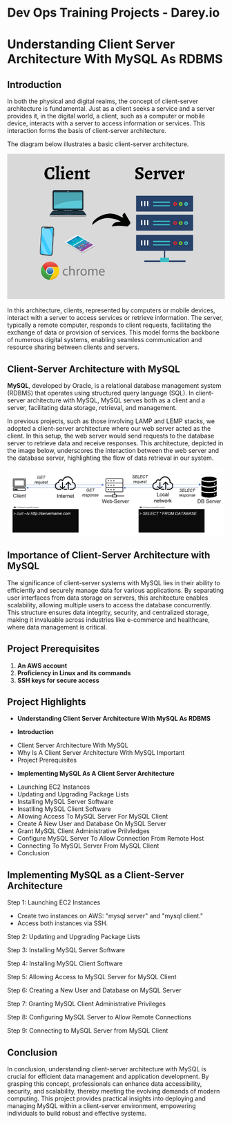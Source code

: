 # Dev Ops Training Projects - Darey.io  

# Understanding Client Server Architecture With MySQL As RDBMS

## Introduction

In both the physical and digital realms, the concept of client-server architecture is fundamental. Just as a client seeks a service and a server provides it, in the digital world, a client, such as a computer or mobile device, interacts with a server to access information or services. This interaction forms the basis of client-server architecture.

The diagram below illustrates a basic client-server architecture.

![](Images/simple_client_server.png)

In this architecture, clients, represented by computers or mobile devices, interact with a server to access services or retrieve information. The server, typically a remote computer, responds to client requests, facilitating the exchange of data or provision of services. This model forms the backbone of numerous digital systems, enabling seamless communication and resource sharing between clients and servers.


## Client-Server Architecture with MySQL

**MySQL**, developed by Oracle, is a relational database management system (RDBMS) that operates using structured query language (SQL). In client-server architecture with MySQL, MySQL serves both as a client and a server, facilitating data storage, retrieval, and management.

In previous projects, such as those involving LAMP and LEMP stacks, we adopted a client-server architecture where our web server acted as the client. In this setup, the web server would send requests to the database server to retrieve data and receive responses. This architecture, depicted in the image below, underscores the interaction between the web server and the database server, highlighting the flow of data retrieval in our system.

![](Images/mysql_cl_serv.png)

## Importance of Client-Server Architecture with MySQL

The significance of client-server systems with MySQL lies in their ability to efficiently and securely manage data for various applications. By separating user interfaces from data storage on servers, this architecture enables scalability, allowing multiple users to access the database concurrently. This structure ensures data integrity, security, and centralized storage, making it invaluable across industries like e-commerce and healthcare, where data management is critical.

## Project Prerequisites

1. **An AWS account**
2. **Proficiency in Linux and its commands**
3. **SSH keys for secure access**


## Project Highlights

* **Understanding Client Server Architecture With MySQL As RDBMS**

* **Introduction**
 - Client Server Architecture With MySQL
 - Why Is A Client Server Architecture With MySQL Important
 - Project Prerequisites

* **Implementing MySQL As A Client Server Architecture**
 - Launching EC2 Instances
 - Updating and Upgrading Package Lists
 - Installing MySQL Server Software
 - Insatlling MySQL Client Software
 - Allowing Access To MySQL Server For MySQL Client
 - Create A New User and Database On MySQL Server
 - Grant MySQL Client Administrative Prilvledges
 - Configure MySQL Server To Allow Connection From Remote Host
 - Connecting To MySQL Server From MySQL Client
 - Conclusion


## Implementing MySQL as a Client-Server Architecture

Step 1: Launching EC2 Instances

- Create two instances on AWS: "mysql server" and "mysql client."
- Access both instances via SSH.

Step 2: Updating and Upgrading Package Lists

Step 3: Installing MySQL Server Software


Step 4: Installing MySQL Client Software


Step 5: Allowing Access to MySQL Server for MySQL Client


Step 6: Creating a New User and Database on MySQL Server


Step 7: Granting MySQL Client Administrative Privileges

Step 8: Configuring MySQL Server to Allow Remote Connections


Step 9: Connecting to MySQL Server from MySQL Client


## Conclusion
In conclusion, understanding client-server architecture with MySQL is crucial for efficient data management and application development. By grasping this concept, professionals can enhance data accessibility, security, and scalability, thereby meeting the evolving demands of modern computing. This project provides practical insights into deploying and managing MySQL within a client-server environment, empowering individuals to build robust and effective systems.